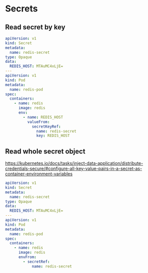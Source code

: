 # Secrets

## Read secret by key

```yaml
apiVersion: v1
kind: Secret
metadata:
  name: redis-secret
type: Opaque
data:
  REDIS_HOST: MTAuMC4xLjE=
---
apiVersion: v1
kind: Pod
metadata:
  name: redis-pod
spec:
  containers:
    - name: redis
      image: redis
      env:
        - name: REDIS_HOST
          valueFrom:
            secretKeyRef:
              name: redis-secret
              key: REDIS_HOST
```

## Read whole secret object

https://kubernetes.io/docs/tasks/inject-data-application/distribute-credentials-secure/#configure-all-key-value-pairs-in-a-secret-as-container-environment-variables

```yaml
apiVersion: v1
kind: Secret
metadata:
  name: redis-secret
type: Opaque
data:
  REDIS_HOST: MTAuMC4xLjE=
---
apiVersion: v1
kind: Pod
metadata:
  name: redis-pod
spec:
  containers:
    - name: redis
      image: redis
      envFrom:
        - secretRef:
            name: redis-secret
```
